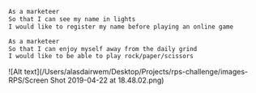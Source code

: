 

```sh
As a marketeer
So that I can see my name in lights
I would like to register my name before playing an online game

As a marketeer
So that I can enjoy myself away from the daily grind
I would like to be able to play rock/paper/scissors
```

![Alt text](/Users/alasdairwem/Desktop/Projects/rps-challenge/images-RPS/Screen Shot 2019-04-22 at 18.48.02.png)
